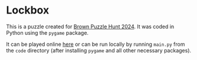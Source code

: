 # Lockbox

This is a puzzle created for [Brown Puzzle Hunt 2024](https://www.brownpuzzlehunt.com/). It was coded in Python using the `pygame` package.

It can be played online [here](https://xenonhawk.itch.io/lockbox) or can be run locally by running `main.py` from the `code` directory (after installing `pygame` and all other necessary packages).

